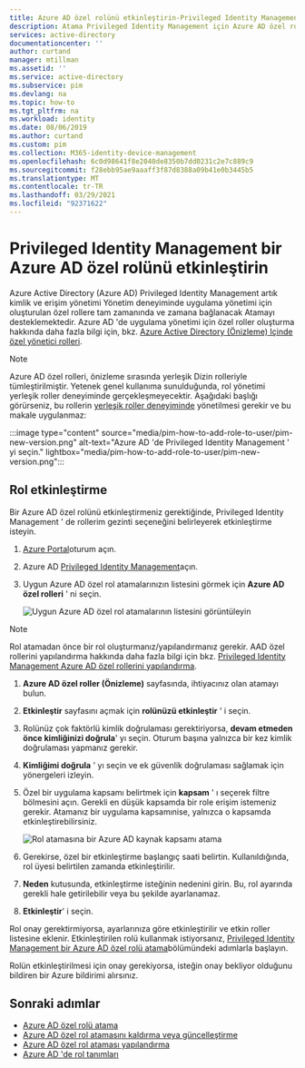 ```yaml
---
title: Azure AD özel rolünü etkinleştirin-Privileged Identity Management (PıM)
description: Atama Privileged Identity Management için Azure AD özel rolünü etkinleştirme (PıM)
services: active-directory
documentationcenter: ''
author: curtand
manager: mtillman
ms.assetid: ''
ms.service: active-directory
ms.subservice: pim
ms.devlang: na
ms.topic: how-to
ms.tgt_pltfrm: na
ms.workload: identity
ms.date: 08/06/2019
ms.author: curtand
ms.custom: pim
ms.collection: M365-identity-device-management
ms.openlocfilehash: 6c0d98641f8e2040de8350b7dd0231c2e7c889c9
ms.sourcegitcommit: f28ebb95ae9aaaff3f87d8388a09b41e0b3445b5
ms.translationtype: MT
ms.contentlocale: tr-TR
ms.lasthandoff: 03/29/2021
ms.locfileid: "92371622"
---
```

# <a name="activate-an-azure-ad-custom-role-in-privileged-identity-management"></a>Privileged Identity Management bir Azure AD özel rolünü etkinleştirin

Azure Active Directory (Azure AD) Privileged Identity Management artık kimlik ve erişim yönetimi Yönetim deneyiminde uygulama yönetimi için oluşturulan özel rollere tam zamanında ve zamana bağlanacak Atamayı desteklemektedir. Azure AD 'de uygulama yönetimi için özel roller oluşturma hakkında daha fazla bilgi için, bkz. [Azure Active Directory (Önizleme) Içinde özel yönetici rolleri](../roles/custom-overview.md).

> [!NOTE]
> Azure AD özel rolleri, önizleme sırasında yerleşik Dizin rolleriyle tümleştirilmiştir. Yetenek genel kullanıma sunulduğunda, rol yönetimi yerleşik roller deneyiminde gerçekleşmeyecektir. Aşağıdaki başlığı görürseniz, bu rollerin [yerleşik roller deneyiminde](pim-how-to-activate-role.md) yönetilmesi gerekir ve bu makale uygulanmaz:
>
> :::image type="content" source="media/pim-how-to-add-role-to-user/pim-new-version.png" alt-text="Azure AD 'de Privileged Identity Management ' yi seçin." lightbox="media/pim-how-to-add-role-to-user/pim-new-version.png":::

## <a name="activate-a-role"></a>Rol etkinleştirme

Bir Azure AD özel rolünü etkinleştirmeniz gerektiğinde, Privileged Identity Management ' de rollerim gezinti seçeneğini belirleyerek etkinleştirme isteyin.

1. [Azure Portal](https://portal.azure.com)oturum açın.
1. Azure AD [Privileged Identity Management](https://portal.azure.com/?Microsoft_AAD_IAM_enableCustomRoleManagement=true&Microsoft_AAD_IAM_enableCustomRoleAssignment=true&feature.rbacv2roles=true&feature.rbacv2=true&Microsoft_AAD_RegisteredApps=demo#blade/Microsoft_Azure_PIMCommon/CommonMenuBlade/quickStart)açın.

1. Uygun Azure AD özel rol atamalarınızın listesini görmek için **Azure AD özel rolleri** ' ni seçin.

   ![Uygun Azure AD özel rol atamalarının listesini görüntüleyin](./media/azure-ad-custom-roles-activate/view-preview-roles.png)

> [!Note] 
> Rol atamadan önce bir rol oluşturmanız/yapılandırmanız gerekir. AAD özel rollerini yapılandırma hakkında daha fazla bilgi için bkz. [Privileged Identity Management Azure AD özel rollerini yapılandırma](azure-ad-custom-roles-configure.md).

1. **Azure AD özel roller (Önizleme)** sayfasında, ihtiyacınız olan atamayı bulun.
1. **Etkinleştir** sayfasını açmak için **rolünüzü etkinleştir** ' i seçin.
1. Rolünüz çok faktörlü kimlik doğrulaması gerektiriyorsa, **devam etmeden önce kimliğinizi doğrula**' yı seçin. Oturum başına yalnızca bir kez kimlik doğrulaması yapmanız gerekir.
1. **Kimliğimi doğrula** ' yı seçin ve ek güvenlik doğrulaması sağlamak için yönergeleri izleyin.
1. Özel bir uygulama kapsamı belirtmek için **kapsam** ' ı seçerek filtre bölmesini açın. Gerekli en düşük kapsamda bir role erişim istemeniz gerekir. Atamanız bir uygulama kapsamınise, yalnızca o kapsamda etkinleştirebilirsiniz.

   ![Rol atamasına bir Azure AD kaynak kapsamı atama](./media/azure-ad-custom-roles-activate/assign-scope.png)

1. Gerekirse, özel bir etkinleştirme başlangıç saati belirtin. Kullanıldığında, rol üyesi belirtilen zamanda etkinleştirilir.
1. **Neden** kutusunda, etkinleştirme isteğinin nedenini girin. Bu, rol ayarında gerekli hale getirilebilir veya bu şekilde ayarlanamaz.
1. **Etkinleştir**' i seçin.

Rol onay gerektirmiyorsa, ayarlarınıza göre etkinleştirilir ve etkin roller listesine eklenir. Etkinleştirilen rolü kullanmak istiyorsanız, [Privileged Identity Management bir Azure AD özel rolü atama](azure-ad-custom-roles-assign.md)bölümündeki adımlarla başlayın.

Rolün etkinleştirilmesi için onay gerekiyorsa, isteğin onay bekliyor olduğunu bildiren bir Azure bildirimi alırsınız.

## <a name="next-steps"></a>Sonraki adımlar

- [Azure AD özel rolü atama](azure-ad-custom-roles-assign.md)
- [Azure AD özel rol atamasını kaldırma veya güncelleştirme](azure-ad-custom-roles-update-remove.md)
- [Azure AD özel rol ataması yapılandırma](azure-ad-custom-roles-configure.md)
- [Azure AD 'de rol tanımları](../roles/permissions-reference.md)
